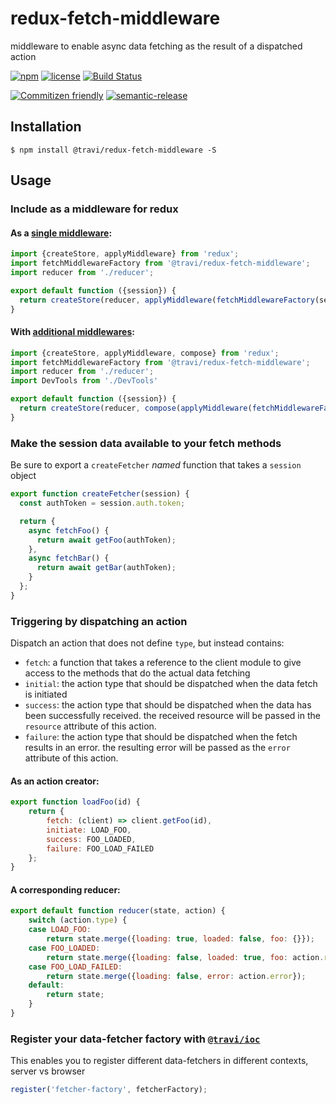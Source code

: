 # redux-fetch-middleware

middleware to enable async data fetching as the result of a dispatched action

[![npm](https://img.shields.io/npm/v/@travi/redux-fetch-middleware.svg?maxAge=2592000)](https://www.npmjs.com/package/@travi/redux-fetch-middleware)
[![license](https://img.shields.io/github/license/travi/redux-fetch-middleware.svg)](LICENSE)
[![Build Status](https://img.shields.io/travis/travi/redux-fetch-middleware.svg?style=flat)](https://travis-ci.org/travi/redux-fetch-middleware)

[![Commitizen friendly](https://img.shields.io/badge/commitizen-friendly-brightgreen.svg)](http://commitizen.github.io/cz-cli/)
[![semantic-release](https://img.shields.io/badge/%20%20%F0%9F%93%A6%F0%9F%9A%80-semantic--release-e10079.svg)](https://github.com/semantic-release/semantic-release)

## Installation

```
$ npm install @travi/redux-fetch-middleware -S
```

## Usage

### Include as a middleware for redux

#### As a [single middleware](http://redux.js.org/docs/api/applyMiddleware.html):

```js
import {createStore, applyMiddleware} from 'redux';
import fetchMiddlewareFactory from '@travi/redux-fetch-middleware';
import reducer from './reducer';

export default function ({session}) {
  return createStore(reducer, applyMiddleware(fetchMiddlewareFactory(session)));
}
```

#### With [additional middlewares](http://redux.js.org/docs/api/compose.html):

```js
import {createStore, applyMiddleware, compose} from 'redux';
import fetchMiddlewareFactory from '@travi/redux-fetch-middleware';
import reducer from './reducer';
import DevTools from './DevTools'

export default function ({session}) {
  return createStore(reducer, compose(applyMiddleware(fetchMiddlewareFactory(session)), DevTools.instrument()));
}
```

### Make the session data available to your fetch methods

Be sure to export a `createFetcher` _named_ function that takes a `session` object

```js
export function createFetcher(session) {
  const authToken = session.auth.token;

  return {
    async fetchFoo() {
      return await getFoo(authToken);
    },
    async fetchBar() {
      return await getBar(authToken);
    }
  };
}
```

### Triggering by dispatching an action

Dispatch an action that does not define `type`, but instead contains:

* `fetch`: a function that takes a reference to the client module to give access to the methods that
  do the actual data fetching
* `initial`: the action type that should be dispatched when the data fetch is initiated
* `success`: the action type that should be dispatched when the data has been successfully received.
  the received resource will be passed in the `resource` attribute of this action.
* `failure`: the action type that should be dispatched when the fetch results in an error. the resulting
  error will be passed as the `error` attribute of this action.

#### As an action creator:
```js
export function loadFoo(id) {
    return {
        fetch: (client) => client.getFoo(id),
        initiate: LOAD_FOO,
        success: FOO_LOADED,
        failure: FOO_LOAD_FAILED
    };
}
```

#### A corresponding reducer:
```js
export default function reducer(state, action) {
    switch (action.type) {
    case LOAD_FOO:
        return state.merge({loading: true, loaded: false, foo: {}});
    case FOO_LOADED:
        return state.merge({loading: false, loaded: true, foo: action.resource});
    case FOO_LOAD_FAILED:
        return state.merge({loading: false, error: action.error});
    default:
        return state;
    }
}
```

### Register your data-fetcher factory with [`@travi/ioc`](https://github.com/travi/ioc)

This enables you to register different data-fetchers in different contexts, server vs browser

```js
register('fetcher-factory', fetcherFactory);
```
